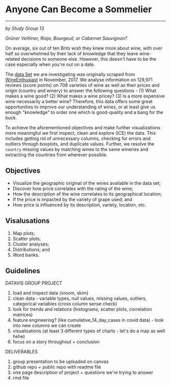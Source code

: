 # Anyone Can Become a Sommelier

***

*by Study Group 13*

_Grüner Veltliner, Rioja, Bourgeuil, or Cabernet Sauvignon?_

On average, six out of ten Brits wish they knew more about wine, with over half so overwhelmed by their lack of knowledge that they leave wine-related decisions to someone else. However, this doesn't have to be the case especially when you're out on a date. 

The [data Set](https://www.kaggle.com/zynicide/wine-reviews) we are investigating was originally scraped from [WineEnthusiast](https://www.winemag.com/?s=&drink_type=wine) in November, 2017. We analyse information on 129,971 reviews (score points) on 708 varieties of wine as well as their prices and origin (country and winery) to answer the following questions - 
(1) What makes a wine good? 
(2) What makes a wine pricey?
(3) Is a more expensive wine necessarily a better wine? 
Therefore, this data offers some great opportunities to improve our understanding of wines, or at least give us enough "knowledge" to order one which is good-quality and a bang for the buck. 

To achieve the aforementioned objectives and make further visualizations more meaningful we first inspect, clean and explore (ICE) the data. This includes getting rid of unnecessary columns, checking for errors and outliers through boxplots, and duplicate values. Further, we resolve the `country` missing values by matching wines to the same wineries and extracting the countries from wherever possible.   
 
## Objectives

* Visualize the geographic original of the wines available in the data set;
* Discover how price correlates with the rating of the wine;
* How the description of the wine correlates to its geographical location;
* If the price is impacted by the variety of grape used; and
* How price is influenced by its description, variety, location, etc.

## Visalusations

1) Map plots;
2) Scatter plots;
3) Cluster analyses;
4) Distributions; and
5) Word banks.

## Guidelines

DATAVIS GROUP  PROJECT 
1. load and inspect data (vroom, skim)
2. clean data - variable types, null values, missing values, outliers, categorical variables (cross column sense check)
3. look for trends and relations (histograms, scatter plots, correlation matrices) 
4. feature engineering? (like cumulative_14_day_cases in covid data) - look into new columns we can create
5. visualisations (at least 3 different types of charts - let's do a map as well hehe)
6. focus on a story throughout + conclusion

DELIVERABLES 
1. group presentation to be uploaded on canvas
2. github repo + public repo with readme file
3. one page description of project + questions we're trying to answer
4. rmd file
